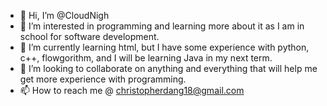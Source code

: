 - 👋 Hi, I’m @CloudNigh
- 👀 I’m interested in programming and learning more about it as I am in school for software development.
- 🌱 I’m currently learning html, but I have some experience with python, c++, flowgorithm, and I will be learning Java in my next term.
- 💞️ I’m looking to collaborate on anything and everything that will help me get more experience with programming. 
- 📫 How to reach me @ christopherdang18@gmail.com

<!---
CloudNigh/CloudNigh is a ✨ special ✨ repository because its `README.md` (this file) appears on your GitHub profile.
You can click the Preview link to take a look at your changes.
--->
